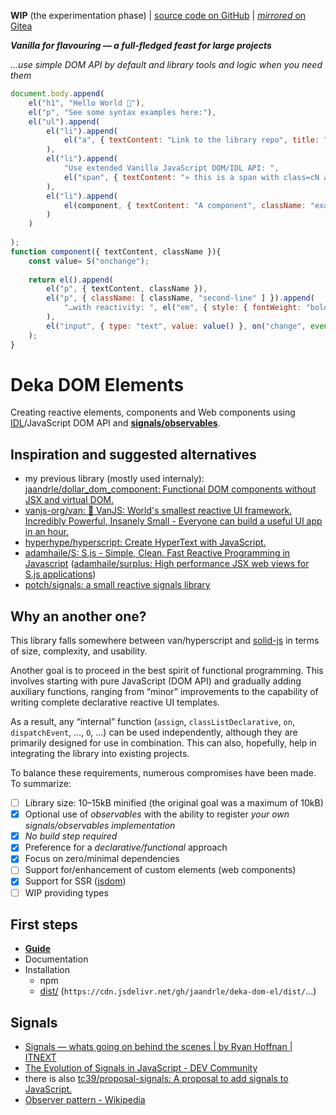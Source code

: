 **WIP** (the experimentation phase) | [source code on GitHub](https://github.com/jaandrle/deka-dom-el) | [*mirrored* on Gitea](https://gitea.jaandrle.cz/jaandrle/deka-dom-el)

***Vanilla for flavouring — a full-fledged feast for large projects***

*…use simple DOM API by default and library tools and logic when you need them*

```js
document.body.append(
	el("h1", "Hello World 👋"),
	el("p", "See some syntax examples here:"),
	el("ul").append(
		el("li").append(
			el("a", { textContent: "Link to the library repo", title: "Deka DOM El — GitHub", href: "https://github.com/jaandrle/deka-dom-el" })
		),
		el("li").append(
			"Use extended Vanilla JavaScript DOM/IDL API: ",
			el("span", { textContent: "» this is a span with class=cN and data-a=A, data-b=B «", className: "cN", dataset: { a: "A", b: "B" } })
		),
		el("li").append(
			el(component, { textContent: "A component", className: "example" }, on("change", console.log))
		)
	)
	
);
function component({ textContent, className }){
	const value= S("onchange");
	
	return el().append(
		el("p", { textContent, className }),
		el("p", { className: [ className, "second-line" ] }).append(
			"…with reactivity: ", el("em", { style: { fontWeight: "bold" }, ariaset: { live: "polite" }, textContent: value }),
		),
		el("input", { type: "text", value: value() }, on("change", event=> value(event.target.value)))
	);
}
```
# Deka DOM Elements
Creating reactive elements, components and Web components using [IDL](https://developer.mozilla.org/en-US/docs/Glossary/IDL)/JavaScript DOM API and [**signals/observables**](#signals).

## Inspiration and suggested alternatives
- my previous library (mostly used internaly): [jaandrle/dollar_dom_component: Functional DOM components without JSX and virtual DOM.](https://github.com/jaandrle/dollar_dom_component)
- [vanjs-org/van: 🍦 VanJS: World's smallest reactive UI framework. Incredibly Powerful, Insanely Small - Everyone can build a useful UI app in an hour.](https://github.com/vanjs-org/van)
- [hyperhype/hyperscript: Create HyperText with JavaScript.](https://github.com/hyperhype/hyperscript)
- [adamhaile/S: S.js - Simple, Clean, Fast Reactive Programming in Javascript](https://github.com/adamhaile/S) ([adamhaile/surplus: High performance JSX web views for S.js applications](https://github.com/adamhaile/surplus))
- [potch/signals: a small reactive signals library](https://github.com/potch/signals)

## Why an another one?
This library falls somewhere between van/hyperscript and [solid-js](https://github.com/solidjs/solid) in terms of size, complexity,
and usability.

Another goal is to proceed in the best spirit of functional programming. This involves starting with
pure JavaScript (DOM API) and gradually adding auxiliary functions, ranging from “minor” improvements
to the capability of writing complete declarative reactive UI templates.

As a result, any “internal” function (`assign`, `classListDeclarative`, `on`, `dispatchEvent`, …, `O`, …)
can be used independently, although they are primarily designed for use in combination.  This can also,
hopefully, help in integrating the library into existing projects.

To balance these requirements, numerous compromises have been made. To summarize:
- [ ] Library size: 10–15kB minified (the original goal was a maximum of 10kB)
- [x] Optional use of *observables* with the ability to register *your own signals/observables implementation*
- [x] *No build step required*
- [x] Preference for a *declarative/functional* approach
- [x] Focus on zero/minimal dependencies
- [ ] Support for/enhancement of custom elements (web components)
- [x] Support for SSR ([jsdom](https://github.com/jsdom/jsdom))
- [ ] WIP providing types

## First steps
- [**Guide**](https://jaandrle.github.io/deka-dom-el)
- Documentation
- Installation
	- npm
	- [dist/](dist/) (`https://cdn.jsdelivr.net/gh/jaandrle/deka-dom-el/dist/`…)

## Signals
- [Signals — whats going on behind the scenes | by Ryan Hoffnan | ITNEXT](https://itnext.io/signals-whats-going-on-behind-the-scenes-ec858589ea63)
- [The Evolution of Signals in JavaScript - DEV Community](https://dev.to/this-is-learning/the-evolution-of-signals-in-javascript-8ob)
- there is also [tc39/proposal-signals: A proposal to add signals to JavaScript.](https://github.com/tc39/proposal-signals)
- [Observer pattern - Wikipedia](https://en.wikipedia.org/wiki/Observer_pattern)
